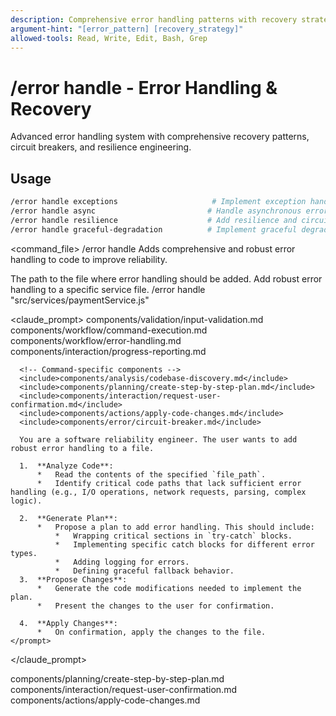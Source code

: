 ```yaml
---
description: Comprehensive error handling patterns with recovery strategies and resilience patterns
argument-hint: "[error_pattern] [recovery_strategy]"
allowed-tools: Read, Write, Edit, Bash, Grep
---
```


# /error handle - Error Handling & Recovery

Advanced error handling system with comprehensive recovery patterns, circuit breakers, and resilience engineering.

## Usage
```bash
/error handle exceptions                     # Implement exception handling patterns
/error handle async                         # Handle asynchronous error patterns
/error handle resilience                    # Add resilience and circuit breaker patterns
/error handle graceful-degradation          # Implement graceful degradation strategies
```

<command_file>
  <metadata>
    <name>/error handle</name>
    <purpose>Adds comprehensive and robust error handling to code to improve reliability.</purpose>
    <usage>
      <![CDATA[
      /error handle "[file_path]"
      ]]>
    </usage>
  </metadata>

  <arguments>
    <argument name="file_path" type="string" required="true">
      <description>The path to the file where error handling should be added.</description>
    </argument>
  </arguments>
  
  <examples>
    <example>
      <description>Add robust error handling to a specific service file.</description>
      <usage>/error handle "src/services/paymentService.js"</usage>
    </example>
  </examples>

  <claude_prompt>
    <prompt>
      <!-- Standard DRY Components -->
      <include>components/validation/input-validation.md</include>
      <include>components/workflow/command-execution.md</include>
      <include>components/workflow/error-handling.md</include>
      <include>components/interaction/progress-reporting.md</include>
      
      <!-- Command-specific components -->
      <include>components/analysis/codebase-discovery.md</include>
      <include>components/planning/create-step-by-step-plan.md</include>
      <include>components/interaction/request-user-confirmation.md</include>
      <include>components/actions/apply-code-changes.md</include>
      <include>components/error/circuit-breaker.md</include>
      
      You are a software reliability engineer. The user wants to add robust error handling to a file.

      1.  **Analyze Code**:
          *   Read the contents of the specified `file_path`.
          *   Identify critical code paths that lack sufficient error handling (e.g., I/O operations, network requests, parsing, complex logic).

      2.  **Generate Plan**:
          *   Propose a plan to add error handling. This should include:
              *   Wrapping critical sections in `try-catch` blocks.
              *   Implementing specific catch blocks for different error types.
              *   Adding logging for errors.
              *   Defining graceful fallback behavior.
      3.  **Propose Changes**:
          *   Generate the code modifications needed to implement the plan.
          *   Present the changes to the user for confirmation.

      4.  **Apply Changes**:
          *   On confirmation, apply the changes to the file.
    </prompt>
  </claude_prompt>

  <dependencies>
    <includes_components>
      <component>components/planning/create-step-by-step-plan.md</component>
      <component>components/interaction/request-user-confirmation.md</component>
      <component>components/actions/apply-code-changes.md</component>
    </includes_components>
  </dependencies>
</command_file>

<include component="components/error/circuit-breaker.md" />
<include component="components/workflow/error-handling.md" />
<include component="components/actions/parallel-execution.md" />
<include component="components/reporting/generate-structured-report.md" />